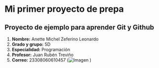 # Mi primer proyecto de prepa
 ## Proyecto de ejemplo para aprender Git y Github
1. **Nombre:** Anette Michel Zeferino Leonardo
2. **Grado y grupo:** 5D
3. **Especialidad:** Programación
4. **Profesor:** Juan Rubén Treviño
5. **Correo:** 23308060610457
(![Imagen](https://github.com/user-attachments/assets/2a825b74-bbc8-4bb0-872d-5abdca8779a2)
) 

